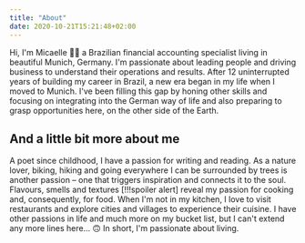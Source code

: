```yaml
---
title: "About"
date: 2020-10-21T15:21:48+02:00
---
```


Hi, I'm Micaelle 👋🏻  a Brazilian financial accounting specialist living in beautiful Munich, Germany. I'm passionate about leading people and driving business to understand their operations and results. After 12 uninterrupted years of building my career in Brazil, a new era began in my life when I moved to Munich. I've been filling this gap by honing other skills and focusing on integrating into the German way of life and also preparing to grasp opportunities here, on the other side of the Earth.

## And a little bit more about me

A poet since childhood, I have a passion for writing and reading. As a nature lover, biking, hiking and going everywhere I can be surrounded by trees is another passion – one that triggers inspiration and connects it to the soul. Flavours, smells and textures [!!!spoiler alert] reveal my passion for cooking and, consequently, for food. When I'm not in my kitchen, I love to visit restaurants and explore cities and villages to experience their cuisine. I have other passions in life and much more on my bucket list, but I can't extend any more lines here... 🙃 In short, I'm passionate about living.